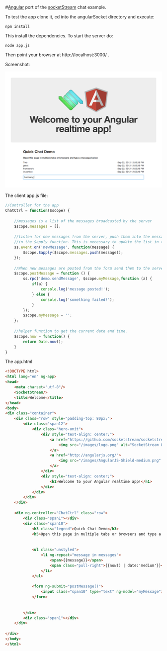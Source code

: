 #[Angular](http://angularjs.org/) port of the [socketStream](http://www.socketstream.org/) chat example.

To test the app clone it, cd into the angularSocket directory and execute:

    npm install

This install the dependencies. To start the server do:

    node app.js

Then point your browser at http://localhost:3000/ .

Screenshot:

![Angular socketStream in harmony](/images/screenshot.png)

The client app.js file:

```javascript
//Controller for the app
ChatCtrl = function($scope) {

    //messages is a list of the messages broadcasted by the server
    $scope.messages = [];

    //listen for new messages from the server, push them into the messages list
    //in the $apply function. This is necessary to update the list in the view.
    ss.event.on('newMessage', function(message) {
        $scope.$apply($scope.messages.push(message));
    });

    //When new messages are posted from the form send them to the server.
    $scope.postMessage = function () {
        ss.rpc('demo.sendMessage', $scope.myMessage,function (a) {
            if(a) {
                console.log('message posted!');
            } else {
                console.log('something failed!');
            }
        });
        $scope.myMessage = '';
    };

    //helper function to get the current date and time.
    $scope.now = function() {
        return Date.now();
    }
}
```

The app.html
```html
<!DOCTYPE html>
<html lang="en" ng-app>
<head>
    <meta charset="utf-8"/>
    <SocketStream/>
    <title>Welcome</title>
</head>
<body>
<div class="container">
    <div class="row" style="padding-top: 80px;">
        <div class="span12">
            <div class="hero-unit">
                <div style="text-align: center;">
                    <a href="https://github.com/socketstream/socketstream">
                        <img src="/images/logo.png" alt="SocketStream Logo" width="160" height="160">
                    </a>
                    <a href="http://angularjs.org/">
                        <img src="/images/AngularJS-Shield-medium.png" width="160" height="160" alt="Angular Logo">
                    </a>
                </div>
                <div style="text-align: center;">
                    <h1>Welcome to your Angular realtime app!</h1>
                </div>
            </div>
        </div>
    </div>

    <div ng-controller="ChatCtrl" class="row">
        <div class="span1"></div>
        <div class="span10">
            <h3 class="legend">Quick Chat Demo</h3>
            <h5>Open this page in multiple tabs or browsers and type a message below</h5>


            <ul class="unstyled">
                <li ng-repeat="message in messages">
                    <span>{{message}}</span>
                    <span class="pull-right">{{now() | date:'medium'}}</span>
                </li>
            </ul>

            <form ng-submit="postMessage()">
                <input class="span10" type="text" ng-model="myMessage">
            </form>


        </div>
        <div class="span1"></div>
    </div>

</div>
</body>
</html>
```


